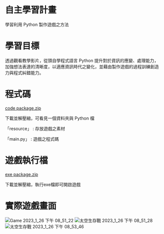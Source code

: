 # 自主學習計畫
學習利用 Python 製作遊戲之方法
# 學習目標
透過觀看教學影片，從頭自學程式語言 Python 提升對於資訊的應變、處理能力，加強想法表達的清晰度，以適應資訊時代之變化，並藉由製作遊戲的過程訓練創造力與程式糾錯能力。
# 程式碼
[code package.zip](https://github.com/skyxwind/Python-Pygame-Learning/files/10509453/code.package.zip)

下載並解壓縮，可看見一個資料夾與 Python 檔

「resource」 : 存放遊戲之素材

「main.py」 : 遊戲之程式碼
# 遊戲執行檔
[exe package.zip](https://github.com/skyxwind/Python-Pygame-Learning/files/10509469/exe.package.zip)

下載並解壓縮，執行exe檔即可開啟遊戲
# 實際遊戲畫面
![Game 2023_1_26 下午 08_51_22](https://user-images.githubusercontent.com/103808206/214840590-3a33d6f1-dca6-4dc7-8b40-6d2fa5496e60.png)
![太空生存戰 2023_1_26 下午 08_51_28](https://user-images.githubusercontent.com/103808206/214840601-cc5d3a63-54ab-4d53-bd49-490db5f76824.png)
![太空生存戰 2023_1_26 下午 08_53_46](https://user-images.githubusercontent.com/103808206/214840605-e1447376-a15d-4e6e-bd70-645e85f64c0a.png)
